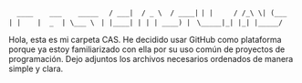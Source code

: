 ```   ____    ___    _____ ```
```  / ___|  / _ \  / ____|```
``` | |     / /_\ \| (___  ```
``` | |    |  _  | \___ \ ```
``` | |____| | | | ____) |```
```  \_____|_| |_| |_____/ ```


Hola, esta es mi carpeta CAS. He decidido usar GitHub como plataforma porque ya estoy familiarizado con ella por su uso común de proyectos de programación. Dejo adjuntos los archivos necesarios ordenados de manera simple y clara.
